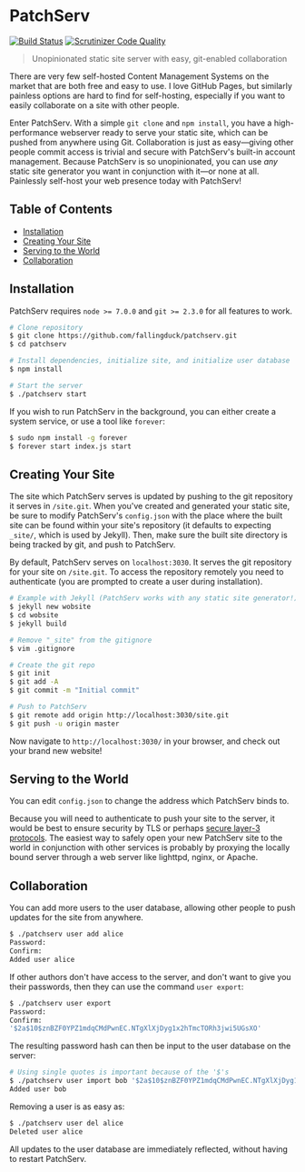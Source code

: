 # PatchServ

[![Build Status](https://scrutinizer-ci.com/g/fallingduck/patchserv/badges/build.png?b=master)](https://scrutinizer-ci.com/g/fallingduck/patchserv/build-status/master)
[![Scrutinizer Code Quality](https://scrutinizer-ci.com/g/fallingduck/patchserv/badges/quality-score.png?b=master)](https://scrutinizer-ci.com/g/fallingduck/patchserv/?branch=master)

> Unopinionated static site server with easy, git-enabled collaboration

There are very few self-hosted Content Management Systems on the market that
are both free and easy to use. I love GitHub Pages, but similarly painless
options are hard to find for self-hosting, especially if you want to easily
collaborate on a site with other people.

Enter PatchServ. With a simple `git clone` and `npm install`, you have a
high-performance webserver ready to serve your static site, which can be pushed
from anywhere using Git. Collaboration is just as easy—giving other people
commit access is trivial and secure with PatchServ's built-in account
management. Because PatchServ is so unopinionated, you can use *any*
static site generator you want in conjunction with it—or none at all.
Painlessly self-host your web presence today with PatchServ!

## Table of Contents

- [Installation](#installation)
- [Creating Your Site](#creating-your-site)
- [Serving to the World](#serving-to-the-world)
- [Collaboration](#collaboration)

## Installation

PatchServ requires `node >= 7.0.0` and `git >= 2.3.0` for all features to
work.

```bash
# Clone repository
$ git clone https://github.com/fallingduck/patchserv.git
$ cd patchserv

# Install dependencies, initialize site, and initialize user database
$ npm install

# Start the server
$ ./patchserv start
```

If you wish to run PatchServ in the background, you can either create a system
service, or use a tool like `forever`:

```bash
$ sudo npm install -g forever
$ forever start index.js start
```

## Creating Your Site

The site which PatchServ serves is updated by pushing to the git repository it
serves in `/site.git`. When you've created and generated your static
site, be sure to modify PatchServ's `config.json` with the place where the built
site can be found within your site's repository (it defaults to expecting
`_site/`, which is used by Jekyll). Then, make sure the built site directory
is being tracked by git, and push to PatchServ.

By default, PatchServ serves on `localhost:3030`. It serves the git repository
for your site on `/site.git`. To access the repository remotely you need to
authenticate (you are prompted to create a user during installation).

```bash
# Example with Jekyll (PatchServ works with any static site generator!)
$ jekyll new wobsite
$ cd wobsite
$ jekyll build

# Remove "_site" from the gitignore
$ vim .gitignore

# Create the git repo
$ git init
$ git add -A
$ git commit -m "Initial commit"

# Push to PatchServ
$ git remote add origin http://localhost:3030/site.git
$ git push -u origin master
```

Now navigate to `http://localhost:3030/` in your browser, and check out
your brand new website!

## Serving to the World

You can edit `config.json` to change the address which PatchServ binds to.

Because you will need to authenticate to push your site to the server, it would
be best to ensure security by TLS or perhaps
[secure layer-3 protocols](https://github.com/cjdelisle/cjdns). The easiest way
to safely open your new PatchServ site to the world in conjunction with other
services is probably by proxying the locally bound server through a web server
like lighttpd, nginx, or Apache.

## Collaboration

You can add more users to the user database, allowing other people to push
updates for the site from anywhere.

```bash
$ ./patchserv user add alice
Password:
Confirm:
Added user alice
```

If other authors don't have access to the server, and don't want to give you
their passwords, then they can use the command `user export`:

```bash
$ ./patchserv user export
Password:
Confirm:
'$2a$10$znBZF0YPZ1mdqCMdPwnEC.NTgXlXjDyg1x2hTmcTORh3jwi5UGsXO'
```

The resulting password hash can then be input to the user database on the
server:

```bash
# Using single quotes is important because of the '$'s
$ ./patchserv user import bob '$2a$10$znBZF0YPZ1mdqCMdPwnEC.NTgXlXjDyg1x2hTmcTORh3jwi5UGsXO'
Added user bob
```

Removing a user is as easy as:

```bash
$ ./patchserv user del alice
Deleted user alice
```

All updates to the user database are immediately reflected, without having to
restart PatchServ.
